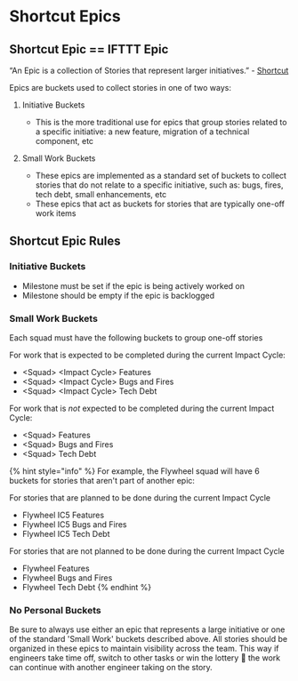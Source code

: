 # Shortcut Epics

## Shortcut Epic == IFTTT Epic

“An Epic is a collection of Stories that represent larger initiatives.” - [Shortcut](https://help.shortcut.com/hc/en-us/articles/360017524632-What-is-an-Epic-#:~:text=An%20Epic%20is%20a%20collection,cross%2Dfunctional%20teams%20to%20collaborate.)

Epics are buckets used to collect stories in one of two ways:

1. Initiative Buckets

   * This is the more traditional use for epics that group stories related to a specific initiative: a new feature, migration of a technical component, etc

2. Small Work Buckets
   * These epics are implemented as a standard set of buckets to collect stories that do not relate to a specific initiative, such as: bugs, fires, tech debt, small enhancements, etc
   * These epics that act as buckets for stories that are typically one-off work items

## Shortcut Epic Rules

### Initiative Buckets

* Milestone must be set if the epic is being actively worked on
* Milestone should be empty if the epic is backlogged

### Small Work Buckets

Each squad must have the following buckets to group one-off stories

For work that is expected to be completed during the current Impact Cycle:

* &lt;Squad&gt; &lt;Impact Cycle&gt; Features
* &lt;Squad&gt; &lt;Impact Cycle&gt; Bugs and Fires
* &lt;Squad&gt; &lt;Impact Cycle&gt; Tech Debt

For work that is _not_ expected to be completed during the current Impact Cycle:

* &lt;Squad&gt; Features
* &lt;Squad&gt; Bugs and Fires
* &lt;Squad&gt; Tech Debt

{% hint style="info" %}
For example, the Flywheel squad will have 6 buckets for stories that aren't part of another epic:

For stories that are planned to be done during the current Impact Cycle

* Flywheel IC5 Features
* Flywheel IC5 Bugs and Fires
* Flywheel IC5 Tech Debt

For stories that are not planned to be done during the current Impact Cycle

* Flywheel Features
* Flywheel Bugs and Fires
* Flywheel Tech Debt
{% endhint %}

### No Personal Buckets

Be sure to always use either an epic that represents a large initiative or one of the standard 'Small Work' buckets described above. All stories should be organized in these epics to maintain visibility across the team. This way if engineers take time off, switch to other tasks or win the lottery 🌴 the work can continue with another engineer taking on the story.

